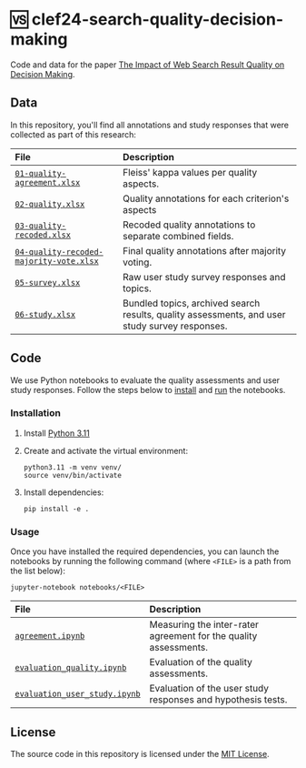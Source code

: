 <!--
[![CI](https://img.shields.io/github/actions/workflow/status/webis-de/clef24-search-quality-decision-making/ci.yml?branch=main&style=flat-square)](https://github.com/webis-de/clef24-search-quality-decision-making/actions/workflows/ci.yml)
[![Code coverage](https://img.shields.io/codecov/c/github/webis-de/clef24-search-quality-decision-making?style=flat-square)](https://codecov.io/github/webis-de/clef24-search-quality-decision-making/)
[![Issues](https://img.shields.io/github/issues/webis-de/clef24-search-quality-decision-making?style=flat-square)](https://github.com/webis-de/clef24-search-quality-decision-making/issues)
[![Commit activity](https://img.shields.io/github/commit-activity/m/webis-de/clef24-search-quality-decision-making?style=flat-square)](https://github.com/webis-de/clef24-search-quality-decision-making/commits)
[![License](https://img.shields.io/github/license/webis-de/clef24-search-quality-decision-making?style=flat-square)](LICENSE)
-->

# 🆚 clef24-search-quality-decision-making

Code and data for the paper [The Impact of Web Search Result Quality on Decision Making](https://webis.de/publications.html?q=comparative#reimer_2024).

## Data

In this repository, you'll find all annotations and study responses that were collected as part of this research:

|File|Description|
|:--|:--|
|[`01-quality-agreement.xlsx`](data/01-quality-agreement.xlsx)|Fleiss' kappa values per quality aspects.|
|[`02-quality.xlsx`](data/02-quality.xlsx)|Quality annotations for each criterion's aspects|
|[`03-quality-recoded.xlsx`](data/03-quality-recoded.xlsx)|Recoded quality annotations to separate combined fields.|
|[`04-quality-recoded-majority-vote.xlsx`](data/04-quality-recoded-majority-vote.xlsx)|Final quality annotations after majority voting.|
|[`05-survey.xlsx`](data/05-survey.xlsx)|Raw user study survey responses and topics.|
|[`06-study.xlsx`](data/06-study.xlsx)|Bundled topics, archived search results, quality assessments, and user study survey responses.|

## Code

We use Python notebooks to evaluate the quality assessments and user study responses. Follow the steps below to [install](#installation) and [run](#usage) the notebooks.

### Installation

1. Install [Python 3.11](https://python.org/downloads/)
2. Create and activate the virtual environment:

    ```shell
    python3.11 -m venv venv/
    source venv/bin/activate
    ```

3. Install dependencies:

    ```shell
    pip install -e .
    ```

### Usage

Once you have installed the required dependencies, you can launch the notebooks by running the following command (where `<FILE>` is a path from the list below):

```shell
jupyter-notebook notebooks/<FILE>
```

|File|Description|
|:--|:--|
|[`agreement.ipynb`](notebooks/agreement.ipynb)|Measuring the inter-rater agreement for the quality assessments.|
|[`evaluation_quality.ipynb`](notebooks/evaluation_quality.ipynb)|Evaluation of the quality assessments.|
|[`evaluation_user_study.ipynb`](notebooks/evaluation_user_study.ipynb)|Evaluation of the user study responses and hypothesis tests.|

## License

The source code in this repository is licensed under the [MIT License](LICENSE).
